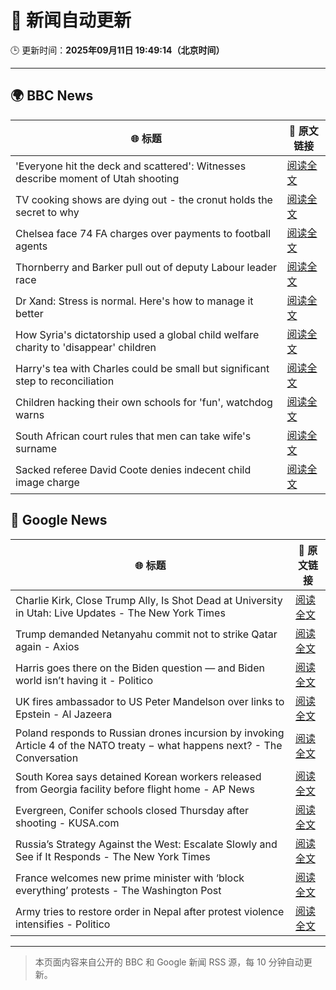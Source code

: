 # 🧠 新闻自动更新

🕒 更新时间：**2025年09月11日 19:49:14（北京时间）**

---

## 🌍 BBC News

| 🌐 标题 | 🔗 原文链接 |
|--------|-------------|
| 'Everyone hit the deck and scattered': Witnesses describe moment of Utah shooting | [阅读全文](https://www.bbc.com/news/articles/c8d7900yl3zo?at_medium=RSS&at_campaign=rss) |
| TV cooking shows are dying out - the cronut holds the secret to why | [阅读全文](https://www.bbc.com/news/articles/c0jq1d63l7lo?at_medium=RSS&at_campaign=rss) |
| Chelsea face 74 FA charges over payments to football agents | [阅读全文](https://www.bbc.com/sport/football/articles/c8643dp5043o?at_medium=RSS&at_campaign=rss) |
| Thornberry and Barker pull out of deputy Labour leader race | [阅读全文](https://www.bbc.com/news/articles/cg7dzejkz4ro?at_medium=RSS&at_campaign=rss) |
| Dr Xand: Stress is normal. Here's how to manage it better | [阅读全文](https://www.bbc.com/news/articles/cg42zq7nqxwo?at_medium=RSS&at_campaign=rss) |
| How Syria's dictatorship used a global child welfare charity to 'disappear' children | [阅读全文](https://www.bbc.com/news/articles/c4g53e4zdjpo?at_medium=RSS&at_campaign=rss) |
| Harry's tea with Charles could be small but significant step to reconciliation | [阅读全文](https://www.bbc.com/news/articles/cly0e0e7p0jo?at_medium=RSS&at_campaign=rss) |
| Children hacking their own schools for 'fun', watchdog warns | [阅读全文](https://www.bbc.com/news/articles/c203pedz58go?at_medium=RSS&at_campaign=rss) |
| South African court rules that men can take wife's surname | [阅读全文](https://www.bbc.com/news/articles/cm2z351l6jxo?at_medium=RSS&at_campaign=rss) |
| Sacked referee David Coote denies indecent child image charge | [阅读全文](https://www.bbc.com/news/articles/cdr6y2rzk3no?at_medium=RSS&at_campaign=rss) |

## 📰 Google News

| 🌐 标题 | 🔗 原文链接 |
|--------|-------------|
| Charlie Kirk, Close Trump Ally, Is Shot Dead at University in Utah: Live Updates - The New York Times | [阅读全文](https://news.google.com/rss/articles/CBMic0FVX3lxTFA4bjhmRW5SdFowbzBybXE2VFZfdnBaNS1TOUZwQWNYUVZfeEJxUEFtdEJzOFFDZzVpS1FJOGdDTEZ3Y05WMW1uYlQzMTJLSlpWUDBwQ0UzY255dWpCNDdnN3ZqUHFwcEo5b1JzTGpaQjNYRDQ?oc=5) |
| Trump demanded Netanyahu commit not to strike Qatar again - Axios | [阅读全文](https://news.google.com/rss/articles/CBMif0FVX3lxTFBRLTZ1cFdIQjQwSmVNbVNhcTFZNDZaOHg5aHk0d0lOZ2VCVXRjWEhBYUhCQkFoQzF5bHZMUlE0WHRDU0FDMjBpelpLbnJvalRSZkRtbENoSkRjdUlla2pBMUtDekR6bkVTMkx5R09rUTc5cXgwa2FLLTl2alNsX2s?oc=5) |
| Harris goes there on the Biden question — and Biden world isn’t having it - Politico | [阅读全文](https://news.google.com/rss/articles/CBMihgFBVV95cUxPMTJjSjAtWFVqa0ItTVZlUFBPSHE2ZkIwOEVRNncxeklYNUxRMzREb3JHcFpkZURySTJnWU13bDQtcm1uU2Y2cWItbTNkTnVGV0s0Uy1xVVhCa3FlT2pvNF9EbTRKZjFjLXRxVG5tOGpwSlFjVWVQSWt6M3VRdHpoZ200bkF4dw?oc=5) |
| UK fires ambassador to US Peter Mandelson over links to Epstein - Al Jazeera | [阅读全文](https://news.google.com/rss/articles/CBMipwFBVV95cUxOV05GTWZtNmdUTE5lYXFLbTI3dERJbnBaWjVjUzlsbTV6TmpzZkxJZTN2aXNMdV83cm9vWnpTWFdVYmdNUUpxSU5icGFTZFVJY3UxaGVqYmV5U1VaWlBQZW5KMDRxM0lCX0tUN0hjS2tKeXVYMjdBbHVuZ09wa3NiYlZuQjBXbE9kRXlqb08yMWpDY3JEbmI1SEJ2aGpFclk0Q1g0TndIY9IBrAFBVV95cUxNNk11dFFBQXRSYXhlOVh0RWlFTEN2THg5UjZNaUlUQlBEcmJuMkNnY3VGWnpTSXI3WHh0RGFjRk1UczdNZGt3RTFwdFpNYVhBTnB1NkJZTDJkMHFSWWdRdXh4OUl2eF81a3d4Q25SMHRJMGt6dUU0VkwzczQwQWdNS2tzZ2hBdGZtZ2duR09xSUhGZTh1ZGZ1NUlONVVwZndFd09UZmVKRFZBcWN5?oc=5) |
| Poland responds to Russian drones incursion by invoking Article 4 of the NATO treaty − what happens next? - The Conversation | [阅读全文](https://news.google.com/rss/articles/CBMi0wFBVV95cUxQSUNKc2h2eGtNa292TWM3emJzMll2NldNVE9vRHZTdHhDbGlQalBFZUdRQWhrSGhoczhkRGJNcHRGSW1JOE9XS0lpTF9ZQXViQ2pXU0V4eHY3UkgxTEJrWjcxVzdZVnRfTVM2U012RHZtZWh1cWJ0ZmxwcnRxdWJjZlQySVVYTjNUSVVYejhEdTNhSTVCYzMtaHJDS1JIU2ExSWlYXzVqajZCdnVYUUR2ZE4yWDIyRXFlWWJxejV0cWJGT0dHN3ZucURSX0VaQVN4djU0?oc=5) |
| South Korea says detained Korean workers released from Georgia facility before flight home - AP News | [阅读全文](https://news.google.com/rss/articles/CBMitAFBVV95cUxPam9SV04zV25FdkNOZ0NrWjJMcnJaOEUwYldUQlJoX2wydGVsem84VEJkUTBfSk4yTkJqOE1Fc2Zqdnk0ck95VlJYTjJjNVZUU3FWNTlSRDgyMm5VUXRTR2gzQWtYTGZFenQ2cDJqT254WjhDZVY3dkZKN2RUQXJhSmtJQTBMRGQ3aVI4RVNKVkV0NVduNy1VY1hlYTFFdVh1ODlGZWw1dFV5SlptQmNDLXVXSXE?oc=5) |
| Evergreen, Conifer schools closed Thursday after shooting - KUSA.com | [阅读全文](https://news.google.com/rss/articles/CBMivwFBVV95cUxNNnJfN3dWOXJBeGtCSjdBMENUSUVFN0xhM24zcDZpaldNdFR5cXZ2RTZyZTE3cFIzUUZYSlBzNS1fWjdRVmhrRzY2SE16bFBPcndQdDMyVGN1TVlMd3g5VC1TMWhGVjI5X2p0S0Jnb3V1Q21YVWhCZEg2UWlFVDFxSXZ0b2QxZTFZQ2lndmZZek5MTHB0ZU1zQmp1RGpkMXNBcTNfSU9fYkVPUEVKNWFFNUFIOTdxTi02N0FYU3N3QQ?oc=5) |
| Russia’s Strategy Against the West: Escalate Slowly and See if It Responds - The New York Times | [阅读全文](https://news.google.com/rss/articles/CBMikgFBVV95cUxPbEZURzVJUjRiOV93UW5SZWN6bTJReHNrT25BQzIwdEdSZGRVZzFQMkpvQkgxV3A1TmEwYkNYYWZ2SEgtVTVlYjRoSHBYRjh0Si1NVnNDVzY0UThZZTFVSFkzcGU4QndidGhZVXlSWlhkYVoyMkVLRzlQYUNXemVJbFA1NzFOdEFSaVVDeHFoMWpadw?oc=5) |
| France welcomes new prime minister with ‘block everything’ protests - The Washington Post | [阅读全文](https://news.google.com/rss/articles/CBMimwFBVV95cUxNTWlxMXJXS21CRlkwNFd2OTlSbEg5OTFuSUxJOFJZVUVJV2VTTDVpODBaZHNWbWRod00xMnROWjNTNWh5UkZ5WUxERHhNUFdFZmNRZmVxRldQaDdtanNTVFhfclp6a1dKdnFwZnA0YTdxT3dDUl9qcGNVdEtNMjFqelNVV3lQdkNaZUVXN3FzcWtNenhoS1FrVlRvMA?oc=5) |
| Army tries to restore order in Nepal after protest violence intensifies - Politico | [阅读全文](https://news.google.com/rss/articles/CBMivgFBVV95cUxOdGhCM2tTNjhMbllfdTd3WkU1NEtIdEE2RHZRamtNUUR0LWk1b1AxZkZyUVJYU3cxU0NyaVIwa1JldnJ5blJ1cEtfdXpTQ3MxRHU4TW1nbjNYSHJOZWJDMXlMZ1JXcnlIZDNkTnJ1aDQ3TVVPX1BoTm5ianpLMFZrUEdwQ3EyS1BTSWUtZDAwNkVmZ291QXl6MmpJRFE4bDQxX1J0b2lCR3lIc0MyVHBXQWtoVUpIdENpM2NrNk93?oc=5) |

---
> 本页面内容来自公开的 BBC 和 Google 新闻 RSS 源，每 10 分钟自动更新。